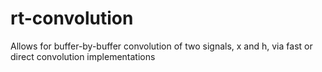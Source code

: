 # rt-convolution

Allows for buffer-by-buffer convolution of two signals, x and h, via fast or direct convolution implementations
